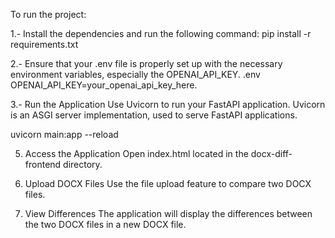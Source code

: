 To run the project: 

1.- Install the dependencies and run the following command:
pip install -r requirements.txt

2.- Ensure that your .env file is properly set up with the necessary environment variables, especially the OPENAI_API_KEY.
.env
OPENAI_API_KEY=your_openai_api_key_here.

3.- Run the Application
Use Uvicorn to run your FastAPI application. Uvicorn is an ASGI server implementation, used to serve FastAPI applications.

uvicorn main:app --reload

5. Access the Application
Open index.html located in the docx-diff-frontend directory.

6. Upload DOCX Files
Use the file upload feature to compare two DOCX files.

7. View Differences
The application will display the differences between the two DOCX files in a new DOCX file.